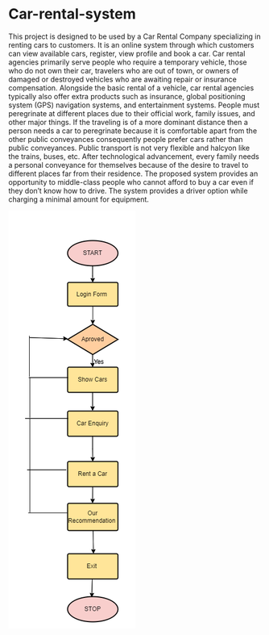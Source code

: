 # Car-rental-system
This project is designed to be used by a Car Rental Company specializing in renting 
cars to customers.
It is an online system through which customers can view available cars, register, view 
profile and book a car. Car rental agencies primarily serve people who require a 
temporary vehicle, those who do not own their car, travelers who are out of town, 
or owners of damaged or destroyed vehicles who are awaiting repair or insurance 
compensation.
Alongside the basic rental of a vehicle, car rental agencies typically also offer extra 
products such as insurance, global positioning system (GPS) navigation systems, 
and entertainment systems. People must peregrinate at different places due to their 
official work, family issues, and other major things. If the traveling is of a more 
dominant distance then a person needs a car to peregrinate because it is comfortable 
apart from the other public conveyances consequently people prefer cars rather than 
public conveyances. Public transport is not very flexible and halcyon like the trains, 
buses, etc. After technological advancement, every family needs a personal conveyance 
for themselves because of the desire to travel to different places far from their 
residence.
The proposed system provides an opportunity to middle-class people who cannot 
afford to buy a car even if they don’t know how to drive. The system provides a driver 
option while charging a minimal amount for equipment.

<img src="final.png" alt="Alt text" title="Optional title">
